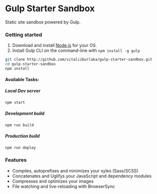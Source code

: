 # Gulp Starter Sandbox

Static site sandbox powered by Gulp.


### Getting started

1. Download and install [Node.js](https://nodejs.org) for your OS.
2. Install Gulp CLI on the command-line with `npm install -g gulp`

```bash
git clone http://github.com/vitaliiburlaka/gulp-starter-sandbox.git
cd gulp-starter-sandbox
npm install
```

#### Available Tasks:
##### Local Dev server

```
npm start
```

##### Development build

```
npm run build
```

##### Production build

```
npm run deploy
```

### Features

- Compiles, autoprefixes and minimizes your syles (Sass/SCSS)
- Concatenates and Uglifys your JavaScript and dependency modules
- Compresses and optimizes your images
- File watching and live-reloading with BrowserSync
